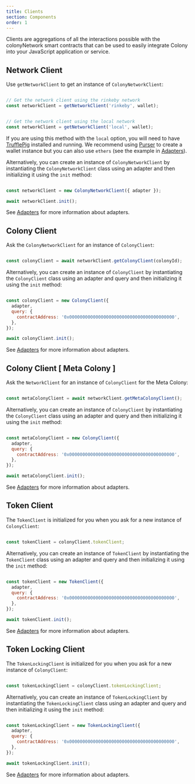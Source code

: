 ```yaml
---
title: Clients
section: Components
order: 1
---
```


Clients are aggregations of all the interactions possible with the colonyNetwork smart contracts that can be used to easily integrate Colony into your JavaScript application or service.

## Network Client

Use `getNetworkClient` to get an instance of `ColonyNetworkClient`:

```js

// Get the network client using the rinkeby network
const networkClient = getNetworkClient('rinkeby', wallet);

```

```js

// Get the network client using the local network
const networkClient = getNetworkClient('local', wallet);

```

If you are using this method with the `local` option, you will need to have [TrufflePig](https://github.com/JoinColony/trufflepig) installed and running. We recommend using [Purser](/purser/docs-overview) to create a wallet instance but you can also use `ethers` (see the example in [Adapters](/colonyjs/components-adapters)).

Alternatively, you can create an instance of `ColonyNetworkClient` by instantiating the `ColonyNetworkClient` class using an adapter and then initializing it using the `init` method:

```js

const networkClient = new ColonyNetworkClient({ adapter });

await networkClient.init();

```

See [Adapters](/colonyjs/components-adapters) for more information about adapters.

## Colony Client

Ask the `ColonyNetworkClient` for an instance of `ColonyClient`:

```js

const colonyClient = await networkClient.getColonyClient(colonyId);

```

Alternatively, you can create an instance of `ColonyClient` by instantiating the `ColonyClient` class using an adapter and query and then initializing it using the `init` method:

```js

const colonyClient = new ColonyClient({
  adapter,
  query: {
    contractAddress: '0x0000000000000000000000000000000000000000',
  },
});

await colonyClient.init();

```

See [Adapters](/colonyjs/components-adapters) for more information about adapters.

## Colony Client [ Meta Colony ]

Ask the `NetworkClient` for an instance of `ColonyClient` for the Meta Colony:

```js

const metaColonyClient = await networkClient.getMetaColonyClient();

```

Alternatively, you can create an instance of `ColonyClient` by instantiating the `ColonyClient` class using an adapter and query and then initializing it using the `init` method:

```js

const metaColonyClient = new ColonyClient({
  adapter,
  query: {
    contractAddress: '0x0000000000000000000000000000000000000000',
  },
});

await metaColonyClient.init();

```

See [Adapters](/colonyjs/components-adapters) for more information about adapters.

## Token Client

The `TokenClient` is initialized for you when you ask for a new instance of `ColonyClient`:

```js

const tokenClient = colonyClient.tokenClient;

```

Alternatively, you can create an instance of `TokenClient` by instantiating the `TokenClient` class using an adapter and query and then initializing it using the `init` method:

```js

const tokenClient = new TokenClient({
  adapter,
  query: {
    contractAddress: '0x0000000000000000000000000000000000000000',
  },
});

await tokenClient.init();

```

See [Adapters](/colonyjs/components-adapters) for more information about adapters.

## Token Locking Client

The `TokenLockingClient` is initialized for you when you ask for a new instance of `ColonyClient`:

```js

const tokenLockingClient = colonyClient.tokenLockingClient;

```

Alternatively, you can create an instance of `TokenLockingClient` by instantiating the `TokenLockingClient` class using an adapter and query and then initializing it using the `init` method:

```js

const tokenLockingClient = new TokenLockingClient({
  adapter,
  query: {
    contractAddress: '0x0000000000000000000000000000000000000000',
  },
});

await tokenLockingClient.init();

```

See [Adapters](/colonyjs/components-adapters) for more information about adapters.
